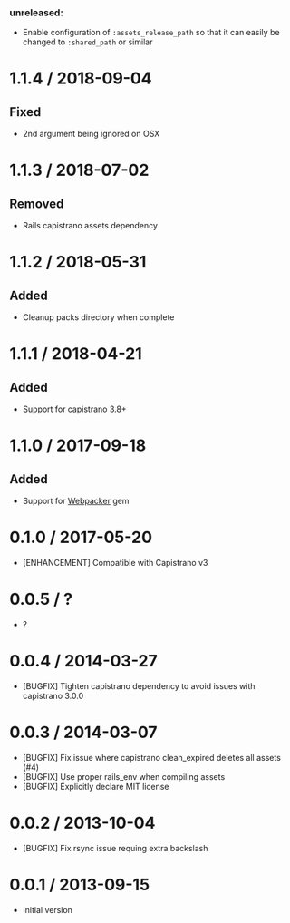 ### unreleased:

- Enable configuration of `:assets_release_path` so that it can easily
  be changed to `:shared_path` or similar

# 1.1.4 / 2018-09-04
## Fixed
- 2nd argument being ignored on OSX

# 1.1.3 / 2018-07-02
## Removed
- Rails capistrano assets dependency

# 1.1.2 / 2018-05-31
## Added
- Cleanup packs directory when complete

# 1.1.1 / 2018-04-21
## Added
- Support for capistrano 3.8+

# 1.1.0 / 2017-09-18
## Added
- Support for [Webpacker](https://github.com/rails/webpacker ) gem

# 0.1.0 / 2017-05-20

* [ENHANCEMENT] Compatible with Capistrano v3

# 0.0.5 / ?

* ?

# 0.0.4 / 2014-03-27

* [BUGFIX] Tighten capistrano dependency to avoid issues with capistrano 3.0.0

# 0.0.3 / 2014-03-07

* [BUGFIX] Fix issue where capistrano clean_expired deletes all assets (#4)
* [BUGFIX] Use proper rails_env when compiling assets
* [BUGFIX] Explicitly declare MIT license

# 0.0.2 / 2013-10-04

* [BUGFIX] Fix rsync issue requing extra backslash

# 0.0.1 / 2013-09-15

* Initial version
